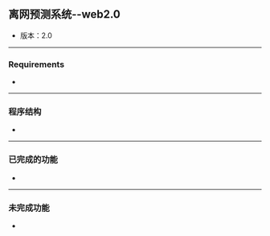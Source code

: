 ## 离网预测系统--web2.0

* 版本：2.0

--------------

### Requirements

* 

--------------

### 程序结构

* 

--------------

### 已完成的功能

* 

--------------

### 未完成功能

* 
